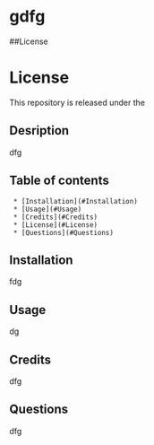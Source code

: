 
  
  # gdfg

##License 
 # License
 This repository is released under the 

  ## Desription 
 dfg
  ## Table of contents
     * [Installation](#Installation)
     * [Usage](#Usage)
     * [Credits](#Credits)
     * [License](#License)
     * [Questions](#Questions)
  ## Installation 
 fdg
  ## Usage 
 dg
  ## Credits 
 dfg
  ## Questions
 dfg
 

